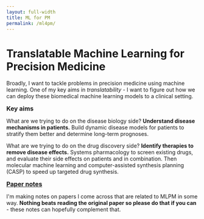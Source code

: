```yaml
---
layout: full-width
title: ML for PM
permalink: /ml4pm/
---
```



  <h1 class="content-listing-header sans">Translatable Machine Learning for Precision Medicine</h1>

  Broadly, I want to tackle problems in precision medicine using machine learning. One of my key aims in *translatability* - I want to figure out how we can deploy these biomedical machine learning models to a clinical setting.

  <!--<div style="font-size:1.75em; margin-bottom:0.5cm">
  !-- <br />
  !-- <font> Contents </font>
  !-- <li><a href="#aims">Key aims</a></li>
  !-- </div> -->

  <a name="aims"></a><font style="font-size:1.15em"><b>Key aims </b></font>

  What are we trying to do on the disease biology side? **Understand disease mechanisms in patients.** Build dynamic disease models for patients to stratify them better and determine long-term prognoses.

  What are we trying to do on the drug discovery side? **Identify therapies to remove disease effects.** Systems pharmacology to screen existing drugs, and evaluate their side effects on patients and in combination. Then molecular machine learning and computer-assisted synthesis planning (CASP) to speed up targeted drug synthesis. 
  
  <!--<br /> this gives you a break in page --> 

  <a href="https://www.remnote.io/a/test-folder/60927fe2b57ae300456f2152"><font style="font-size:1.15em"><b>Paper notes</b></font></a>

  I'm making notes on papers I come across that are related to MLPM in some way. **Nothing beats reading the original paper so please do that if you can** - these notes can hopefully complement that.
  
   


